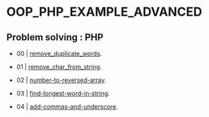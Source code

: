 # OOP_PHP_EXAMPLE_ADVANCED

## Problem solving : PHP 

- 00 |  [remove_duplicate_words](https://github.com/firasabualkomboz/OOP_PHP_EXAMPLE_ADVANCED/blob/master/Problems-Solving/remove_duplicate_words.php).

- 01 |  [remove_char_from_string](https://github.com/firasabualkomboz/OOP_PHP_EXAMPLE_ADVANCED/blob/master/Problems-Solving/remove_char_from_string.php).

- 02 |  [number-to-reversed-array](https://github.com/firasabualkomboz/OOP_PHP_EXAMPLE_ADVANCED/blob/master/Problems-Solving/number-to-reversed-array.php).

- 03 |  [find-longest-word-in-string](https://github.com/firasabualkomboz/OOP_PHP_EXAMPLE_ADVANCED/blob/master/Problems-Solving/find-longest-word-in-string.php).

- 04 |  [add-commas-and-underscore](https://github.com/firasabualkomboz/OOP_PHP_EXAMPLE_ADVANCED/blob/master/Problems-Solving/add-commas-and-underscore.php).